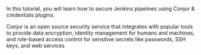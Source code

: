 In this tutorial, you will learn how to secure Jenkins pipelines using Conjur & credentials plugins.

Conjur is an open source security service that integrates with popular tools to provide data encryption, identity management for humans and machines, and role-based access control for sensitive secrets like passwords, SSH keys, and web services
